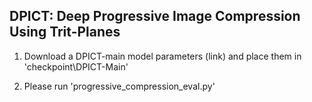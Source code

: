 ## DPICT: Deep Progressive Image Compression Using Trit-Planes

1. Download a DPICT-main model parameters (link) and place them in 'checkpoint\DPICT-Main\'

1. Please run 'progressive_compression_eval.py'
